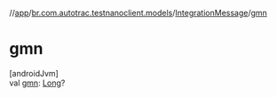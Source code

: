 //[app](../../../index.md)/[br.com.autotrac.testnanoclient.models](../index.md)/[IntegrationMessage](index.md)/[gmn](gmn.md)

# gmn

[androidJvm]\
val [gmn](gmn.md): [Long](https://kotlinlang.org/api/latest/jvm/stdlib/kotlin/-long/index.html)?
